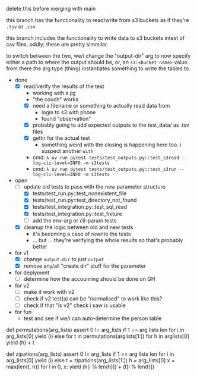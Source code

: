 
delete this before merging with main

this branch has the functionality to read/write from s3 buckets as if they're `.tsv` or `.csv`


this branch includes the functionality to write data to s3 buckets intest of csv files.
oddly; these are pretty simmilar.

to switch between the two, we/i change the "output-dir" arg to now specify either a path to where the output should be, or, an `s3:<bucket name>` value.
from there the arg type (thing) instantiates something to write the tables to.


- done
    - [x] read/verify the results of the test
        - working with a jig
        - "the couch" works
        - [x] need a filename or something to actually read data from
            - login to s3 with phone
            - found "observation"
        - [x] probably going to add expected outputs to the test_data/ as .tsv files
        - [x] gettir for the actual test
            - something weird with the closing is happening here too. i suspect another `with`
        - cmd: `λ uv run pytest tests/test_outputs.py::test_s3read --log-cli-level=INFO -m s3tests`
        - cmd: `λ uv run pytest tests/test_outputs.py::test_s3run --log-cli-level=INFO -m s3tests`
- open
    - [ ] update old tests to pass with the new parameter structure
        - [x] tests/test_run.py::test_nonexistent_file
        - [x] tests/test_run.py::test_directory_not_found
        - [x] tests/test_integration.py::test_sql_read
        - [x] tests/test_integration.py::test_fixture
        - [ ] add the env-arg or cli-param tests
    - [x] cleanup the logic between old and new tests
        - it's becoming a case of rewrite the tests
        - ... but ... they're verifying the whole results so that's probably better
- for v1
    - [x] change `output-dir` to just `output`
    - [x] remove any/all "create dir" stuff for the parameter
- for deplyment
    - [ ] determine how the accounring should be done on GH
- for v2
    - [ ] make it work with v2
    - [ ] check if v2 test(s) can be "normalised" to work like this?
    - [ ] check if that "is v2" check i saw is usable
- for fun
    - test and see if we/i can auto-determine the person table



def permutations(arg_lists)
    assert 0 != arg_lists
    if 1 == arg lists len
        for i in arg_lists[0]
            yield (i)
    else
        for t in permutations(arglists[1:])
            for h in arglists[0]
                yield (h) + t

def zipations(arg_lists)
    assert 0 != arg_lists
    if 1 == arg lists len
        for i in arg_lists[0]
            yield (i)
    else
        t = zipations(arg_lists[1:])
        h = arg_lists[0]
        x = max(len(t, h))
        for i in 0, x:
            yield (h[i % len(h)]) + (t[i % len(t)])
    


